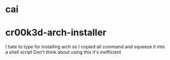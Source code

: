 # cai
# cr00k3d-arch-installer
I hate to type for installing arch so I copied all command and squeeze it into a shell script 
Don't think about using this it's inefficient
